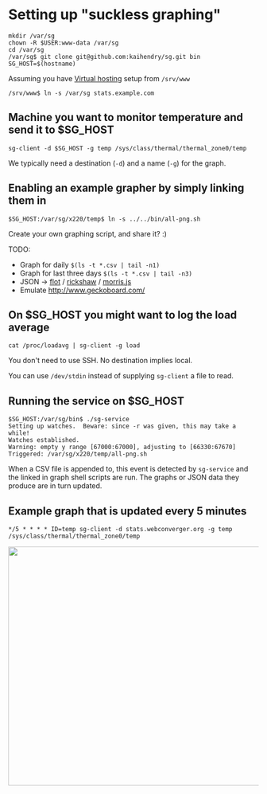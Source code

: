 # Setting up "suckless graphing"

	mkdir /var/sg
	chown -R $USER:www-data /var/sg
	cd /var/sg
	/var/sg$ git clone git@github.com:kaihendry/sg.git bin
	SG_HOST=$(hostname)

Assuming you have [Virtual hosting](http://dabase.com/e/04025/) setup from `/srv/www`

	/srv/www$ ln -s /var/sg stats.example.com

## Machine you want to monitor temperature and send it to $SG_HOST

	sg-client -d $SG_HOST -g temp /sys/class/thermal/thermal_zone0/temp

We typically need a destination (`-d`) and a name (`-g`) for the graph.

## Enabling an example grapher by simply linking them in

	$SG_HOST:/var/sg/x220/temp$ ln -s ../../bin/all-png.sh

Create your own graphing script, and share it? :)

TODO:

* Graph for daily `$(ls -t *.csv | tail -n1)`
* Graph for last three days `$(ls -t *.csv | tail -n3)`
* JSON &rarr; [flot](http://www.flotcharts.org/) / [rickshaw](http://code.shutterstock.com/rickshaw/) / [morris.js](http://www.oesmith.co.uk/morris.js/)
* Emulate http://www.geckoboard.com/

## On $SG_HOST you might want to log the load average

	cat /proc/loadavg | sg-client -g load

You don't need to use SSH. No destination implies local.

You can use `/dev/stdin` instead of supplying `sg-client` a file to read.

## Running the service on $SG_HOST

	$SG_HOST:/var/sg/bin$ ./sg-service
	Setting up watches.  Beware: since -r was given, this may take a while!
	Watches established.
	Warning: empty y range [67000:67000], adjusting to [66330:67670]
	Triggered: /var/sg/x220/temp/all-png.sh

When a CSV file is appended to, this event is detected by `sg-service` and the
linked in graph shell scripts are run. The graphs or JSON data they produce are
in turn updated.

## Example graph that is updated every 5 minutes

	*/5 * * * * ID=temp sg-client -d stats.webconverger.org -g temp /sys/class/thermal/thermal_zone0/temp

<img width=640 height=480 src=http://stats.webconverger.org/x220/temp/all.png>
